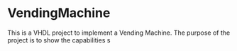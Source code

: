 # VendingMachine
This is a VHDL project to implement a Vending Machine. The purpose of the project is to show the capabilities s
